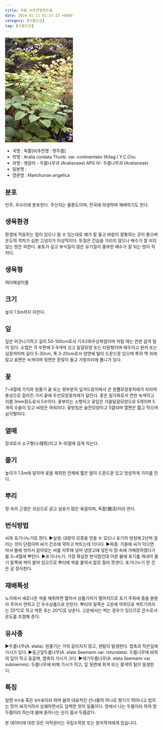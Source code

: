 ```yaml
---
title: 독활_비추천명땃두릅
date: 2024-01-11 01:37:13 +0800
category: [식물도감]
tag: [식물도감]
---
```




![독활[비추천명 : 땃두릅]](/assets/img/fileUpload/plants/basic/Araliaceae/Aralia/7206/1_th2.JPG)
- 국명 : 독활[비추천명 : 땃두릅]
- 학명 : Aralia cordata Thunb. var. continentalis (Kitag.) Y.C.Chu
- 과명 : 앵글러 - 두릅나무과 (Araliaceae) APG Ⅳ- 두릅나무과 (Araliaceae)
- 일본명 : 
- 영문명 : Manchurian angelica


## 분포
만주, 우수리에 분포한다.
주산지는 울릉도이며, 전국에 야생하며 재배하기도 한다.
## 생육환경
환경에 적응하는 힘이 있으나 될 수 있는대로 해가 잘 들고 바람이 잘통하는 곳이 좋으며 온도의 격차가 심한 고냉지가 이상적이다. 토질은 건습을 가리지 않으나 배수가 잘 되지 않는 땅은 피한다. 표토가 깊고 부식질이 많은 유기질이 풍부한 배수가 잘 되는 땅이 적지다.
## 생육형
여러해살이풀 
## 크기
높이 1.5m까지 자란다.
## 잎
잎은 어긋나기하고 길이 50-100cm로서 기수2회우상복엽이며 어릴 때는 연한 갈색 털이 있다. 소엽은 각 우편에 5-9개씩 있고 달걀모양 또는 타원형이며 예두이고 원저 또는 심장저이며 길이 5-30cm, 폭 3-20cm로서 양면에 털이 드문드문 있으며 특히 맥 위에 많고 표면은 녹색이며 뒷면은 흰빛이 돌고 가장자리에 톱니가 있다.
## 꽃
7~8월에 가지와 원줄기 끝 또는 윗부분의 잎겨드랑이에서 큰 원뿔모양꽃차례가 자라며 총상으로 갈라진 가지 끝에 우산모양꽃차례가 달린다. 꽃은 일가화로서 연한 녹색이고 지름 3mm정도로서 5수이다. 꽃부리는 소형이고 꽃잎은 거꿀달걀모양으로 5개이며 5개의 수술이 있고 씨방은 하위이다. 꽃받침은 술잔모양이고 5열되며 열편은 짧고 작으며 삼각형이다.
## 열매
장과로서 소구형(小球形)이고 9-10월에 검게 익는다.
## 줄기
높이가 1.5m에 달하며 꽃을 제외한 전체에 짧은 털이 드문드문 있고 엉성하게 가지를 진다.
## 뿌리
땅 속의 근경은 괴상으로 굵고 섬유가 많은 육질이며, 독활(獨活)이라 한다.
## 번식방법
씨와 포기나누기로 한다.
▶실생: 대량의 모종을 얻을 수 있으나 포기의 양성에 2년씩 걸리는 것이 단점이며 씨가 건조에 약하고 싹트는데 더디다.
▶파종: 가을에 씨가 익으면 따서 물에 씻어서 갈아앉는 씨를 자루에 넣어 냉장고에 넣든지 땅 속에 가매장하였다가 봄 3~4월에 뿌린다.
▶포기나누기: 가장 확실한 번식법인데 이른 봄에 포기를 캐내어 줄기 밑쪽에  싹이 붙어 있으므로 뿌리에 싹을 붙여서 칼로 잘라 쪼갠다. 
포기나누기 한 것은 곧 정식한다.
## 재배특성
노지에서 새로나온 싹을 채취하면 짧아서 상품가치가 떨어지므로 포기 주위에 흙을 붇돋아 주어서 연하고 긴 우수상품으로 만든다. 뿌리의 밑쪽은 고온에 약하므로 싹트기까지는 25℃로 하고 싹튼 후는 20℃로 낮춘다. 고온에서는 썩는 경우가 있으므로 관수로서 온도를 조절해 준다.
## 유사종
▶두릅나무(A. elata): 원줄기는 거의 갈라지지 않고, 센털이 밀생한다. 엽축과 작은잎에 가시가 있다.
▶둥근잎두릅나무(A. elata Seemann var. rotundata): 두릅나무에 비하여 잎이 작고 둥글며, 엽축의 가시가 크다.
▶애기두릅나무(A. elata Seemann var. subinermis): 두릅나무에 비해 가시가 적고, 잎 뒷면에 회색 또는 황색의 털이 밀생한다.
## 특징
일명 `땃두릅` 혹은 `땅두릅`이라 하며 봄의 대표적인 산나물의 하나로 향기가 뛰어나고 씹히는 맛이 싸각거려서 상쾌하면서도 담백한 맛이 일품이다. 땅에서 나는 두릅이라 하여 땅두릅이라 하는데 봄에 돋아나는 순이 흡사 두릅같다.






본 데이터에 대한 모든 저작권리는 국립수목원 또는 원저작자에게 있습니다.
